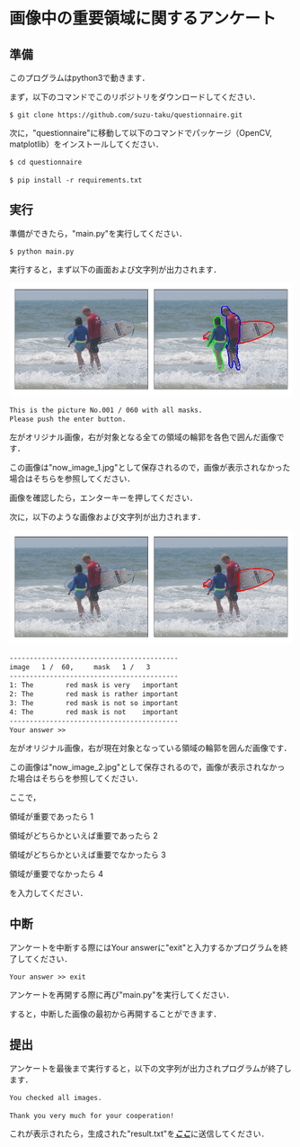 # 画像中の重要領域に関するアンケート

## 準備

このプログラムはpython3で動きます．

まず，以下のコマンドでこのリポジトリをダウンロードしてください．

```
$ git clone https://github.com/suzu-taku/questionnaire.git
```

次に，"questionnaire"に移動して以下のコマンドでパッケージ（OpenCV, matplotlib）をインストールしてください．

```
$ cd questionnaire

$ pip install -r requirements.txt
```

## 実行

準備ができたら，"main.py"を実行してください．

```
$ python main.py
```

実行すると，まず以下の画面および文字列が出力されます．

![](demo/demo_image_1.jpg)

```
This is the picture No.001 / 060 with all masks.
Please push the enter button.
```

左がオリジナル画像，右が対象となる全ての領域の輪郭を各色で囲んだ画像です．

この画像は"now_image_1.jpg"として保存されるので，画像が表示されなかった場合はそちらを参照してください．

画像を確認したら，エンターキーを押してください．

次に，以下のような画像および文字列が出力されます．

![](demo/demo_image_2.jpg)

```
------------------------------------------
image   1 /  60,     mask   1 /   3
------------------------------------------
1: The        red mask is very   important
2: The        red mask is rather important
3: The        red mask is not so important
4: The        red mask is not    important
------------------------------------------
Your answer >>
```

左がオリジナル画像，右が現在対象となっている領域の輪郭を囲んだ画像です．

この画像は"now_image_2.jpg"として保存されるので，画像が表示されなかった場合はそちらを参照してください．

ここで，

領域が重要であったら 1

領域がどちらかといえば重要であったら 2

領域がどちらかといえば重要でなかったら 3

領域が重要でなかったら 4

を入力してください．

## 中断

アンケートを中断する際にはYour answerに"exit"と入力するかプログラムを終了してください．

```
Your answer >> exit
```

アンケートを再開する際に再び"main.py"を実行してください．

すると，中断した画像の最初から再開することができます．

## 提出

アンケートを最後まで実行すると，以下の文字列が出力されプログラムが終了します．

```
You checked all images.

Thank you very much for your cooperation!
```

これが表示されたら，生成された"result.txt"を[***ここ***](https://www.dropbox.com/request/dqUKYzZdGBerNj2a7zgu)に送信してください．
